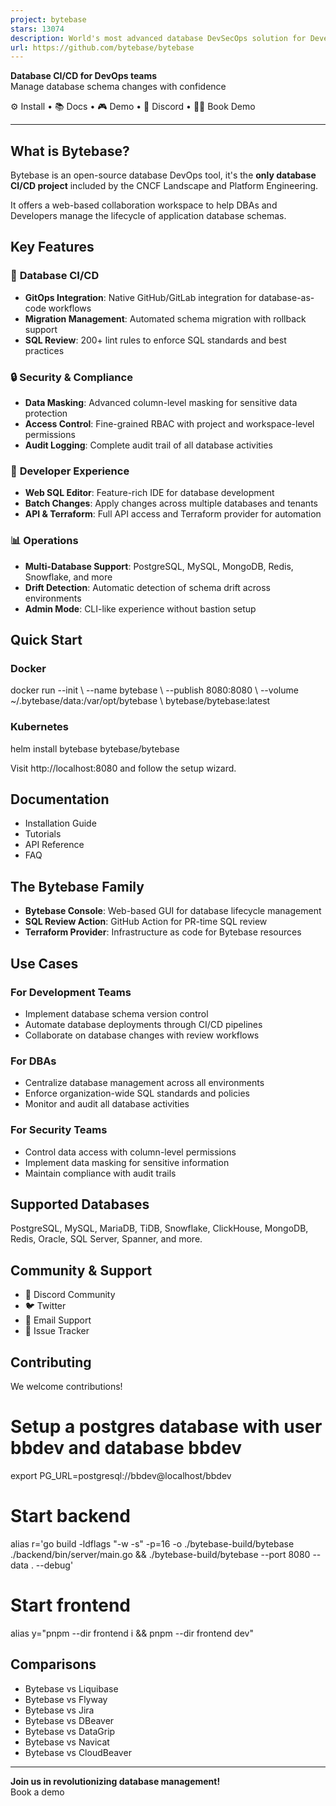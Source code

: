 ```yaml
---
project: bytebase
stars: 13074
description: World's most advanced database DevSecOps solution for Developer, Security, DBA and Platform Engineering teams. The GitHub/GitLab for database DevSecOps.
url: https://github.com/bytebase/bytebase
---
```


**Database CI/CD for DevOps teams**  
Manage database schema changes with confidence

⚙️ Install • 📚 Docs • 🎮 Demo • 💬 Discord • 🙋‍♀️ Book Demo

* * *

What is Bytebase?
-----------------

Bytebase is an open-source database DevOps tool, it's the **only database CI/CD project** included by the CNCF Landscape and Platform Engineering.

It offers a web-based collaboration workspace to help DBAs and Developers manage the lifecycle of application database schemas.

Key Features
------------

### 🔄 **Database CI/CD**

-   **GitOps Integration**: Native GitHub/GitLab integration for database-as-code workflows
-   **Migration Management**: Automated schema migration with rollback support
-   **SQL Review**: 200+ lint rules to enforce SQL standards and best practices

### 🔒 **Security & Compliance**

-   **Data Masking**: Advanced column-level masking for sensitive data protection
-   **Access Control**: Fine-grained RBAC with project and workspace-level permissions
-   **Audit Logging**: Complete audit trail of all database activities

### 🎯 **Developer Experience**

-   **Web SQL Editor**: Feature-rich IDE for database development
-   **Batch Changes**: Apply changes across multiple databases and tenants
-   **API & Terraform**: Full API access and Terraform provider for automation

### 📊 **Operations**

-   **Multi-Database Support**: PostgreSQL, MySQL, MongoDB, Redis, Snowflake, and more
-   **Drift Detection**: Automatic detection of schema drift across environments
-   **Admin Mode**: CLI-like experience without bastion setup

Quick Start
-----------

### Docker

docker run --init \\
  --name bytebase \\
  --publish 8080:8080 \\
  --volume ~/.bytebase/data:/var/opt/bytebase \\
  bytebase/bytebase:latest

### Kubernetes

helm install bytebase bytebase/bytebase

Visit http://localhost:8080 and follow the setup wizard.

Documentation
-------------

-   Installation Guide
-   Tutorials
-   API Reference
-   FAQ

The Bytebase Family
-------------------

-   **Bytebase Console**: Web-based GUI for database lifecycle management
-   **SQL Review Action**: GitHub Action for PR-time SQL review
-   **Terraform Provider**: Infrastructure as code for Bytebase resources

Use Cases
---------

### For Development Teams

-   Implement database schema version control
-   Automate database deployments through CI/CD pipelines
-   Collaborate on database changes with review workflows

### For DBAs

-   Centralize database management across all environments
-   Enforce organization-wide SQL standards and policies
-   Monitor and audit all database activities

### For Security Teams

-   Control data access with column-level permissions
-   Implement data masking for sensitive information
-   Maintain compliance with audit trails

Supported Databases
-------------------

PostgreSQL, MySQL, MariaDB, TiDB, Snowflake, ClickHouse, MongoDB, Redis, Oracle, SQL Server, Spanner, and more.

Community & Support
-------------------

-   💬 Discord Community
-   🐦 Twitter
-   📧 Email Support
-   🐛 Issue Tracker

Contributing
------------

We welcome contributions!

# Setup a postgres database with user bbdev and database bbdev
export PG\_URL=postgresql://bbdev@localhost/bbdev

# Start backend
alias r='go build -ldflags "-w -s" -p=16 -o ./bytebase-build/bytebase ./backend/bin/server/main.go && ./bytebase-build/bytebase --port 8080 --data . --debug'

# Start frontend
alias y="pnpm --dir frontend i && pnpm --dir frontend dev"

Comparisons
-----------

-   Bytebase vs Liquibase
-   Bytebase vs Flyway
-   Bytebase vs Jira
-   Bytebase vs DBeaver
-   Bytebase vs DataGrip
-   Bytebase vs Navicat
-   Bytebase vs CloudBeaver

* * *

**Join us in revolutionizing database management!**  
Book a demo
